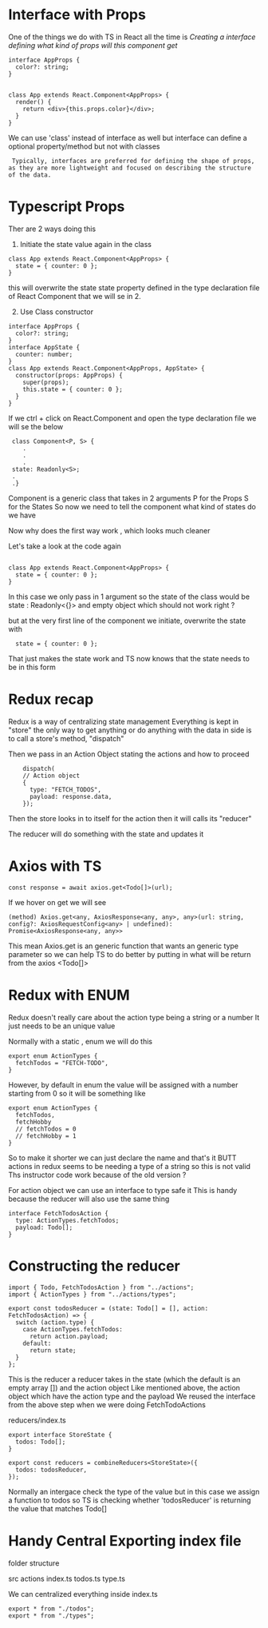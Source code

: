 # Interface with Props

One of the things we do with TS in React all the time is
_Creating a interface defining what kind of props will this component get_

```
interface AppProps {
  color?: string;
}


class App extends React.Component<AppProps> {
  render() {
    return <div>{this.props.color}</div>;
  }
}
```

We can use 'class' instead of interface as well
but interface can define a optional property/method but not with classes

```
 Typically, interfaces are preferred for defining the shape of props, as they are more lightweight and focused on describing the structure of the data.
```

# Typescript Props

Ther are 2 ways doing this

1. Initiate the state value again in the class

```
class App extends React.Component<AppProps> {
  state = { counter: 0 };
}
```

this will overwrite the state state property defined in the type declaration file of React Component that we will se in 2.

2. Use Class constructor

```
interface AppProps {
  color?: string;
}
interface AppState {
  counter: number;
}
class App extends React.Component<AppProps, AppState> {
  constructor(props: AppProps) {
    super(props);
    this.state = { counter: 0 };
  }
}
```

If we ctrl + click on React.Component and open the type declaration file
we will se the below

```
 class Component<P, S> {
    .
    .
    .
 state: Readonly<S>;
 .
 .}
```

Component is a generic class that takes in 2 arguments
P for the Props
S for the States
So now we need to tell the component what kind of states do we have

Now why does the first way work , which looks much cleaner

Let's take a look at the code again

```

class App extends React.Component<AppProps> {
  state = { counter: 0 };
}

```

In this case we only pass in 1 argument so the state of the class would be
state : Readonly<{}>
and empty object which should not work right ?

but at the very first line of the component we initiate, overwrite the state with

```
  state = { counter: 0 };
```

That just makes the state work and TS now knows that the state needs to be in this form

# Redux recap

Redux is a way of centralizing state management
Everything is kept in "store" the only way to get anything or do anything with the data in side is to call a store's method, "dispatch"

Then we pass in an Action Object stating the actions and how to proceed

```
    dispatch(
    // Action object
    {
      type: "FETCH_TODOS",
      payload: response.data,
    });
```

Then the store looks in to itself for the action then it will calls its "reducer"

The reducer will do something with the state and updates it

# Axios with TS

```
const response = await axios.get<Todo[]>(url);
```

If we hover on get we will see

```
(method) Axios.get<any, AxiosResponse<any, any>, any>(url: string, config?: AxiosRequestConfig<any> | undefined): Promise<AxiosResponse<any, any>>
```

This mean Axios.get is an generic function that wants an generic type parameter
so we can help TS to do better by putting in what will be return from the axios
<Todo[]>

# Redux with ENUM

Redux doesn't really care about the action type being a string or a number
It just needs to be an unique value

Normally with a static , enum we will do this

```
export enum ActionTypes {
  fetchTodos = "FETCH-TODO",
}

```

However, by default in enum the value will be assigned with a number starting from 0 so it will be something like

```
export enum ActionTypes {
  fetchTodos,
  fetchHobby
  // fetchTodos = 0
  // fetchHobby = 1
}

```

So to make it shorter we can just declare the name and that's it
BUTT actions in redux seems to be needing a type of a string
so this is not valid
Ths instructor code work because of the old version ?

For action object we can use an interface to type safe it
This is handy because the reducer will also use the same thing

```
interface FetchTodosAction {
  type: ActionTypes.fetchTodos;
  payload: Todo[];
}
```

# Constructing the reducer

```
import { Todo, FetchTodosAction } from "../actions";
import { ActionTypes } from "../actions/types";

export const todosReducer = (state: Todo[] = [], action: FetchTodosAction) => {
  switch (action.type) {
    case ActionTypes.fetchTodos:
      return action.payload;
    default:
      return state;
  }
};
```

This is the reducer a reducer takes in the state (which the default is an empty array []) and the action object
Like mentioned above, the action object which have the action type and the payload
We reused the interface from the above step when we were doing FetchTodoActions

reducers/index.ts

```
export interface StoreState {
  todos: Todo[];
}

export const reducers = combineReducers<StoreState>({
  todos: todosReducer,
});
```

Normally an intergace check the type of the value
but in this case we assign a function to todos so TS is checking whether 'todosReducer' is returning the value that matches Todo[]

# Handy Central Exporting index file

folder structure

src
actions
index.ts
todos.ts
type.ts

We can centralized everything inside index.ts

```
export * from "./todos";
export * from "./types";
```
